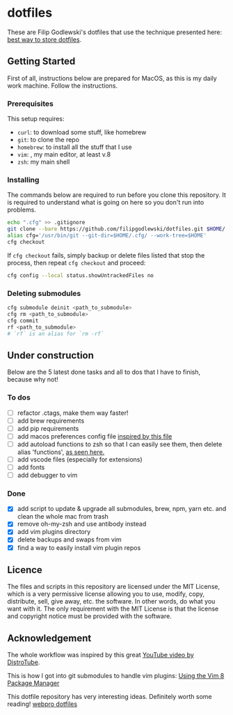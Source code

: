 # dotfiles

These are Filip Godlewski's dotfiles that use the technique presented here: [best way to store dotfiles](https://developer.atlassian.com/blog/2016/02/best-way-to-store-dotfiles-git-bare-repo/).

## Getting Started

First of all, instructions below are prepared for MacOS, as this is my daily work machine. Follow the instructions.

### Prerequisites

This setup requires:

- `curl`: to download some stuff, like homebrew
- `git`: to clone the repo
- `homebrew`: to install all the stuff that I use
- `vim`: , my main editor, at least v.8
- `zsh`: my main shell

### Installing

The commands below are required to run before you clone this repository. It is required to understand what is going on here so you don't run into problems.

```sh
echo ".cfg" >> .gitignore
git clone --bare https://github.com/filipgodlewski/dotfiles.git $HOME/.cfg
alias cfg='/usr/bin/git --git-dir=$HOME/.cfg/ --work-tree=$HOME'
cfg checkout
```

If `cfg checkout` fails, simply backup or delete files listed that stop the process, then repeat `cfg checkout` and proceed:

```sh
cfg config --local status.showUntrackedFiles no
```

### Deleting submodules

```sh
cfg submodule deinit <path_to_submodule>
cfg rm <path_to_submodule>
cfg commit
rf <path_to_submodule>
# `rf` is an alias for `rm -rf`
```

## Under construction

Below are the 5 latest done tasks and all to dos that I have to finish, because why not!

### To dos

- [ ] refactor .ctags, make them way faster!
- [ ] add brew requirements
- [ ] add pip requirements
- [ ] add macos preferences config file [inspired by this file](https://github.com/sobolevn/dotfiles/blob/master/macos)
- [ ] add autoload functions to zsh so that I can easily see them, then delete alias 'functions', [as seen here.](https://scriptingosx.com/2019/07/moving-to-zsh-part-4-aliases-and-functions/)
- [ ] add vscode files (especially for extensions)
- [ ] add fonts
- [ ] add debugger to vim

### Done

- [x] add script to update & upgrade all submodules, brew, npm, yarn etc. and clean the whole mac from trash
- [x] remove oh-my-zsh and use antibody instead
- [x] add vim plugins directory
- [x] delete backups and swaps from vim
- [x] find a way to easily install vim plugin repos

## Licence

The files and scripts in this repository are licensed under the MIT License, which is a very permissive license allowing you to use, modify, copy, distribute, sell, give away, etc. the software. In other words, do what you want with it. The only requirement with the MIT License is that the license and copyright notice must be provided with the software.

## Acknowledgement

The whole workflow was inspired by this great [YouTube video by DistroTube](https://www.youtube.com/watch?v=tBoLDpTWVOM).

This is how I got into git submodules to handle vim plugins: [Using the Vim 8 Package Manager](https://dvonrohr.com/2016/12/11/vim-package-manager/)

This dotfile repository has very interesting ideas. Definitely worth some reading! [webpro dotfiles](https://github.com/webpro/dotfiles)

